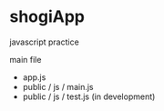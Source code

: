 # shogiApp
javascript practice

main file
- app.js
- public / js / main.js
- public / js / test.js (in development)
